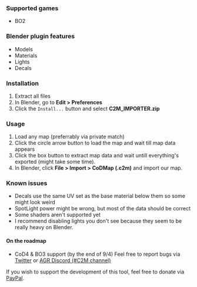 ### Supported games
- BO2

### Blender plugin features
- Models
- Materials
- Lights
- Decals

### Installation
1. Extract all files
2. In Blender, go to **Edit > Preferences**
3. Click the `Install...` button and select **C2M_IMPORTER.zip**

### Usage
1. Load any map (preferrably via private match)
2. Click the circle arrow button to load the map and wait till map data appears
3. Click the box button to extract map data and wait untill everything's exported (might take some time).
4. In Blender, click **File > Import > CoDMap (.c2m)** and import our map.

### Known issues
- Decals use the same UV set as the base material below them so some might look weird
- SpotLight power might be wrong, but most of the data should be correct
- Some shaders aren't supported yet
- I recommend disabling lights you don't see because they seem to be really heavy on Blender.

#### On the roadmap
- CoD4 & BO3 support (by the end of 9/4)
Feel free to report bugs via [Twitter](https://twitter.com/SHEILANff) or [AGR Discord (#C2M channel)](https://discord.gg/JcEvDBH)


If you wish to support the development of this tool, feel free to donate via [PayPal](https://paypal.me/ksheilan).
